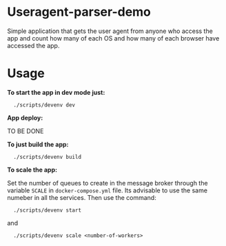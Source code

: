# Useragent-parser-demo

Simple application that gets the user agent from anyone who access the app and count how many of each OS and how many of each browser have accessed the app.


# Usage

**To start the app in dev mode just:**

```
  ./scripts/devenv dev
```

**App deploy:**

 TO BE DONE
 
**To just build the app:**
 
```
  ./scripts/devenv build
```   


**To scale the app:**

  Set the number of queues to create in the message broker through the variable `SCALE` in `docker-compose.yml` file. Its advisable to use the same numeber in all the services.
  Then use the command:
  
```
  ./scripts/devenv start
```

  and
  
```
  ./scripts/devenv scale <number-of-workers>
```
  
  
